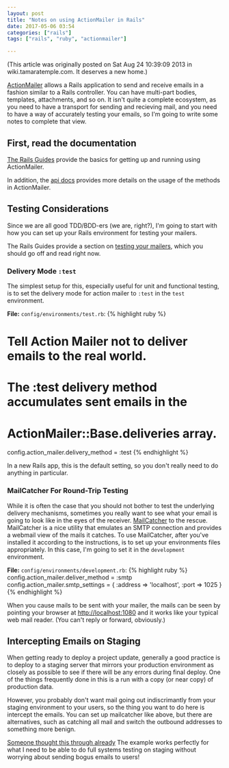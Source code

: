 ```yaml
---
layout: post
title: "Notes on using ActionMailer in Rails"
date: 2017-05-06 03:54
categories: ["rails"]
tags: ["rails", "ruby", "actionmailer"]

---
```


(This article was originally posted on Sat Aug 24 10:39:09 2013 in
wiki.tamaratemple.com. It deserves a new home.)

[ActionMailer](http://guides.rubyonrails.org/action_mailer_basics.html) allows
a Rails application to send and receive emails in a fashion similar to
a Rails controller. You can have multi-part bodies, templates,
attachments, and so on. It isn't quite a complete ecosystem, as you
need to have a transport for sending and recieving mail, and you need
to have a way of accurately testing your emails, so I'm going to write
some notes to complete that view.

## First, read the documentation

[The Rails Guides](http://guides.rubyonrails.org/) provide the
basics for getting up and running using ActionMailer.

In addition,
the
[api docs](http://api.rubyonrails.org/classes/ActionMailer/Base.html)
provides more details on the usage of the methods in ActionMailer.

## Testing Considerations

Since we are all good TDD/BDD-ers (we are, right?), I'm going to start
with how you can set up your Rails environment for testing your
mailers.

The Rails Guides provide a section
on
[testing your mailers](http://guides.rubyonrails.org/testing.html#testing-your-mailers),
which you should go off and read right now.

### Delivery Mode `:test`

The simplest setup for this, especially useful for unit and functional
testing, is to set the delivery mode for action mailer to `:test` in
the `test` environment.

**File:** `config/environments/test.rb`:
{% highlight ruby %}
  # Tell Action Mailer not to deliver emails to the real world.
  # The :test delivery method accumulates sent emails in the
  # ActionMailer::Base.deliveries array.
  config.action_mailer.delivery_method = :test
{% endhighlight %}

In a new Rails app, this is the default setting, so you don't really
need to do anything in particular.

### MailCatcher For Round-Trip Testing

While it is often the case that you should not bother to test the
underlying delivery mechanisms, sometimes you really want to see what
your email is going to look like in the eyes of the
receiver. [MailCatcher](http://mailcatcher.me/) to the
rescue. MailCatcher is a nice utility that emulates an SMTP
connection and provides a webmail view of the mails it catches. To use
MailCatcher, after you've installed it according to the instructions,
is to set up your environments files appropriately. In this case, I'm
going to set it in the `development` environment.

**File:** `config/environments/development.rb`:
{% highlight ruby %}
  config.action_mailer.deliver_method = :smtp
  config.action_mailer.smtp_settings = {
    :address => 'localhost',
    :port => 1025
  }
{% endhighlight %}

When you cause mails to be sent with your mailer, the mails can be
seen by pointing your browser at <http://localhost:1080> and it
works like your typical web mail reader. (You can't reply or forward,
obviously.)

## Intercepting Emails on Staging

When getting ready to deploy a project update, generally a good
practice is to deploy to a staging server that mirrors your production
environment as closely as possible to see if there will be any errors
during final deploy. One of the things frequently done in this is a
run with a copy (or near copy) of production data.

However, you probably don't want mail going out indiscrimantly from
your staging environment to your users, so the thing you want to do
here is intercept the emails. You can set up mailcatcher like above,
but there are alternatives, such as catching all mail and switch the
outbound addresses to something more benign.

[Someone thought this through already](http://guides.rubyonrails.org/action_mailer_basics.html#intercepting-emails)
The example works perfectly for what I need to be able to do full
systems testing on staging without worrying about sending bogus
emails to users!
